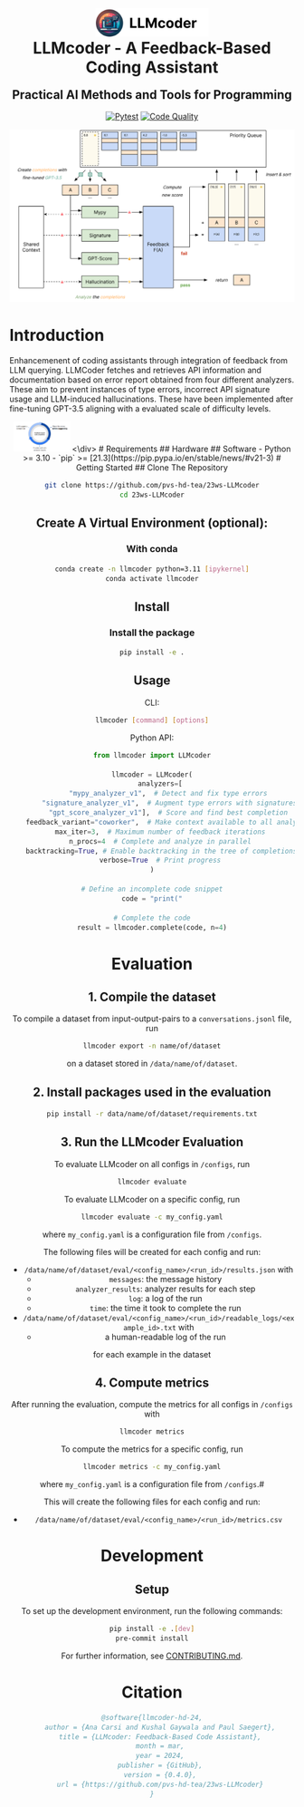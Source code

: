 <div align="center">

<img src="./images/LLMcoder_round_inline_black.png" width="200" alt="LLMcoder Logo" />

</div>

<h1 align="center" style="margin-top: 0px;"><b>LLMcoder</b> - A Feedback-Based Coding Assistant</h1>
<h2 align="center" style="margin-top: 0px;">Practical AI Methods and Tools for Programming</h2>

<div align="center">

[![Pytest](https://github.com/pvs-hd-tea/23ws-LLMcoder/actions/workflows/pytest.yml/badge.svg)](https://github.com/pvs-hd-tea/23ws-LLMcoder/actions/workflows/pytest.yml)
[![Code Quality](https://github.com/pvs-hd-tea/23ws-LLMcoder/actions/workflows/pre-commit.yml/badge.svg)](https://github.com/pvs-hd-tea/23ws-LLMcoder/actions/workflows/pre-commit.yml)
</div>


![Visual Abstract](./images/visual_abstract.png)

# Introduction
Enhancemenent of coding assistants through integration of feedback from LLM querying. LLMCoder fetches and retrieves API information and documentation based on error report obtained from four different analyzers. These aim to prevent instances of type errors, incorrect API signature usage and LLM-induced hallucinations. These have been implemented after fine-tuning GPT-3.5 aligning with a evaluated scale of difficulty levels.
<div align="center">
<img src="./images/visual_idea.png" width="100" alt="LLMcoder Idea" />
<\div>
# Requirements
## Hardware
## Software
- Python >= 3.10
- `pip` >= [21.3](https://pip.pypa.io/en/stable/news/#v21-3)
# Getting Started
## Clone The Repository

```sh
git clone https://github.com/pvs-hd-tea/23ws-LLMcoder
cd 23ws-LLMcoder
```

## Create A Virtual Environment (optional):

### With conda

```sh
conda create -n llmcoder python=3.11 [ipykernel]
conda activate llmcoder
```

## Install

### Install the package

```sh
pip install -e .
```

## Usage

CLI:
```sh
llmcoder [command] [options]
```

Python API:
```python
from llmcoder import LLMcoder

llmcoder = LLMcoder(
    analyzers=[
        "mypy_analyzer_v1",  # Detect and fix type errors
        "signature_analyzer_v1",  # Augment type errors with signatures
        "gpt_score_analyzer_v1"],  # Score and find best completion
    feedback_variant="coworker",  # Make context available to all analyzers
    max_iter=3,  # Maximum number of feedback iterations
    n_procs=4  # Complete and analyze in parallel
    backtracking=True, # Enable backtracking in the tree of completions
    verbose=True  # Print progress
)

# Define an incomplete code snippet
code = "print("

# Complete the code
result = llmcoder.complete(code, n=4)
```

# Evaluation

## 1. Compile the dataset

To compile a dataset from input-output-pairs to a `conversations.jsonl` file, run

```sh
llmcoder export -n name/of/dataset
```

on a dataset stored in `/data/name/of/dataset`.

## 2. Install packages used in the evaluation

```sh
pip install -r data/name/of/dataset/requirements.txt
```

## 3. Run the LLMcoder Evaluation

To evaluate LLMcoder on all configs in `/configs`, run

```sh
llmcoder evaluate
```

To evaluate LLMcoder on a specific config, run

```sh
llmcoder evaluate -c my_config.yaml
```

where `my_config.yaml` is a configuration file from `/configs`.

The following files will be created for each config and run:

- `/data/name/of/dataset/eval/<config_name>/<run_id>/results.json` with
  - `messages`: the message history
  - `analyzer_results`: analyzer results for each step
  - `log`: a log of the run
  - `time`: the time it took to complete the run
- `/data/name/of/dataset/eval/<config_name>/<run_id>/readable_logs/<example_id>.txt` with
  - a human-readable log of the run

for each example in the dataset

## 4. Compute metrics
After running the evaluation, compute the metrics for all configs in `/configs` with

```sh
llmcoder metrics
```

To compute the metrics for a specific config, run

```sh
llmcoder metrics -c my_config.yaml
```

where `my_config.yaml` is a configuration file from `/configs`.#

This will create the following files for each config and run:

- `/data/name/of/dataset/eval/<config_name>/<run_id>/metrics.csv`

# Development

## Setup
To set up the development environment, run the following commands:

```sh
pip install -e .[dev]
pre-commit install
```

For further information, see [CONTRIBUTING.md](./docs/CONTRIBUTING.md).


# Citation
```bibtex
@software{llmcoder-hd-24,
    author = {Ana Carsi and Kushal Gaywala and Paul Saegert},
    title = {LLMcoder: Feedback-Based Code Assistant},
    month = mar,
    year = 2024,
    publisher = {GitHub},
    version = {0.4.0},
    url = {https://github.com/pvs-hd-tea/23ws-LLMcoder}
}
```
